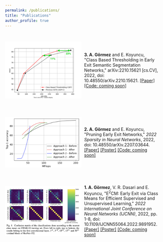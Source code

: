 ```yaml
---
permalink: /publications/
title: "Publications"
author_profile: true
---
```

<style>
img {
  padding-right: 10px;
  padding-bottom: 30px;
  padding-top: 30px;
}
.box {
   display: flex;
   align-items:center;
}
</style>

 
<div class="box">
  <img style="vertical-align:middle; float: left" src="/assets/publications/cbtfig1.svg" alt="" width="250">
  <span style=""><b>3. A. Görmez</b> and E. Koyuncu, "Class Based Thresholding in Early Exit Semantic Segmentation Networks," arXiv:2210.15621 [cs.CV], 2022, doi: 10.48550/arXiv.2210.15621. <a href="https://arxiv.org/abs/2210.15621">[Paper]</a> <a href="/publications">[Code: coming soon]</a></span>
</div>

<div class="box">
  <img style="vertical-align:middle; float: left" src="/assets/publications/snnfig.png" alt="" width="250">
  <span style=""><b>2. A. Görmez</b> and E. Koyuncu, "Pruning Early Exit Networks," <em>2022 Sparsity in Neural Networks</em>, 2022, doi: 10.48550/arXiv.2207.03644. <a href="https://arxiv.org/abs/2207.03644">[Paper]</a> <a href="/assets/publications/snn_poster.png">[Poster]</a> <a href="/publications">[Code: coming soon]</a></span>
</div>

<div class="box">
  <img style="vertical-align:middle; float: left" src="/assets/publications/ijcnnfig.png" alt="" width="250">
  <span style=""><b>1. A. Görmez</b>, V. R. Dasari and E. Koyuncu, "E<sup>2</sup>CM: Early Exit via Class Means for Efficient Supervised and Unsupervised Learning," <em>2022 International Joint Conference on Neural Networks (IJCNN)</em>, 2022, pp. 1-8, doi: 10.1109/IJCNN55064.2022.9891952. <a href="https://doi.org/10.1109/IJCNN55064.2022.9891952">[Paper]</a> <a href="/assets/publications/ijcnn_poster.pdf">[Poster]</a> <a href="/publications">[Code: coming soon]</a></span>
</div>
